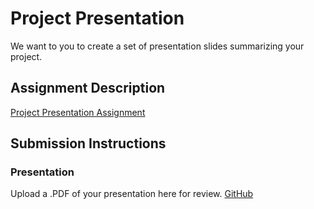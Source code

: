 # Project Presentation
We want to you to create a set of presentation slides summarizing your project.

## Assignment Description
[Project Presentation Assignment](https://education.launchcode.org/liftoff/assignments/project-presentation/)

## Submission Instructions

### Presentation
Upload a .PDF of your presentation here for review.
[GitHub](https://github.com/SnowCrashOverride/liftoff-assignments/blob/master/Andrew%20Dolan%20project%20presentation.pdf)
